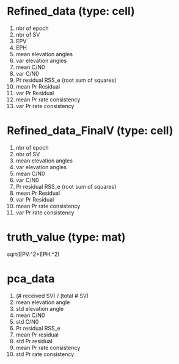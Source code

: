 # Refined_data (type: cell)
1. nbr of epoch
2. nbr of SV
3. EPV
4. EPH
5. mean elevation angles
6. var elevation angles
7. mean C/N0
8. var C/N0
9. Pr residual RSS_e (root sum of squares)
10. mean Pr Residual 
11. var Pr Residual
12. mean Pr rate consistency
13. var Pr rate consistency

# Refined_data_FinalV (type: cell)
1. nbr of epoch
2. nbr of SV
3. mean elevation angles
4. var elevation angles
5. mean C/N0
6. var C/N0
7. Pr residual RSS_e (root sum of squares)
8. mean Pr Residual 
9. var Pr Residual
10. mean Pr rate consistency
11. var Pr rate consistency



# truth_value (type: mat)
sqrt(EPV.^2+EPH.^2)

# pca_data
1. (# received SV) / (total # SV)
2. mean elevation angle
3. std elevation angle
4. mean C/N0
5. std C/N0
6. Pr residual RSS_e
7. mean Pr residual 
8. std Pr residual 
9. mean Pr rate consistency
10. std Pr rate consistency









